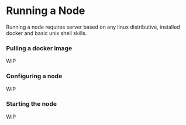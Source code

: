 # Running a Node

Running a node requires server based on any linux distributive, installed docker and basic unix shell skills.

### Pulling a docker image

WIP

### Configuring a node

WIP

### Starting the node

WIP

